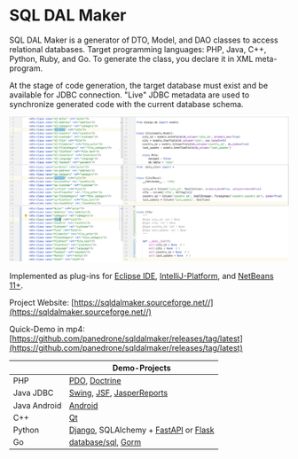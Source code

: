 # SQL DAL Maker
SQL DAL Maker is a generator of DTO, Model, and DAO classes to access relational databases. Target programming languages: PHP, Java, C++, Python, Ruby, and Go. To generate the class, you declare it in XML meta-program.

At the stage of code generation, the target database must exist and be available for JDBC connection.
"Live" JDBC metadata are used to synchronize generated code with the current database schema.

![SQL DAL Maker](sdm_dj-sa.png)

Implemented as plug-ins for [Eclipse IDE](http://marketplace.eclipse.org/content/sql-dal-maker), [IntelliJ-Platform](http://plugins.jetbrains.com/plugin/7092), and [NetBeans 11+](https://github.com/panedrone/sqldalmaker/releases/tag/latest).

Project Website: [https://sqldalmaker.sourceforge.net//](https://sqldalmaker.sourceforge.net//)

Quick-Demo in mp4: [https://github.com/panedrone/sqldalmaker/releases/tag/latest](https://github.com/panedrone/sqldalmaker/releases/tag/latest)

|              | Demo-Projects                                                                                                                                                                                                                                   |
| ------------ |-------------------------------------------------------------------------------------------------------------------------------------------------------------------------------------------------------------------------------------------------|
| PHP          | [PDO](https://github.com/panedrone/sdm_demo_php_todolist), [Doctrine](https://github.com/panedrone/sdm_demo_todolist_php_doctrine)                                                                                                              |
| Java JDBC    | [Swing](https://github.com/panedrone/sdm_demo_swing_thesaurus), [JSF](https://github.com/panedrone/sdm_demo_jsf_todolist), [JasperReports](https://github.com/panedrone/sdm_demo_jasper_reports_northwindEF)                                    |
| Java Android | [Android](https://github.com/panedrone/sdm_demo_android_thesaurus)                                                                                                                                                                              |
| C++          | [Qt](https://github.com/panedrone/sdm_demo_qt6_thesaurus)                                                                                                                                                                                       |
| Python       | [Django](https://github.com/panedrone/sdm_demo_django_todolist_sqlite3), SQLAlchemy + [FastAPI](https://github.com/panedrone/sdm_demo_todolist_fastapi_sqlalchemy) or [Flask](https://github.com/panedrone/sdm_demo_flask_sqlalchemy_todolist)  |
| Go           | [database/sql](https://github.com/panedrone/sdm_demo_go_todolist), [Gorm](https://github.com/panedrone/sdm_demo_gorm_todolist)                                                                                                                  |